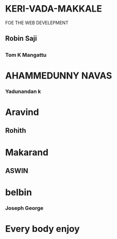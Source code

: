 # KERI-VADA-MAKKALE
FOE THE WEB DEVELEPMENT
<h2>Robin Saji<h2>
<h3>Tom K Mangattu</h3>
<H1>AHAMMEDUNNY NAVAS</H1>
<h3>Yadunandan k</h3>
<h1>Aravind</h1>
<h2>Rohith</h2>
<h1>Makarand</h1>
<h2>ASWIN <h2>
<h1>belbin</h1>
<h3>Joseph George</h3>
  <h1>Every body enjoy</h1>
